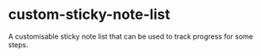 # custom-sticky-note-list
A customisable sticky note list that can be used to track progress for some steps.
